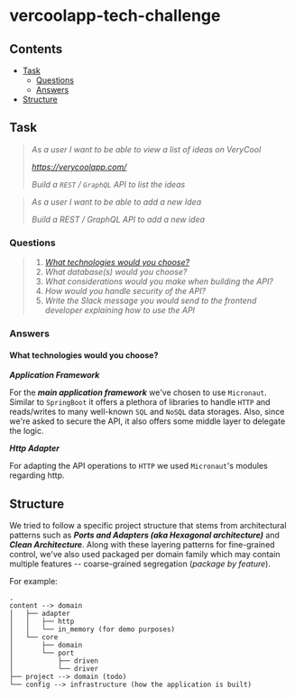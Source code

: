 # vercoolapp-tech-challenge

## Contents
- [Task](#task)
  - [Questions](#questions)
  - [Answers](#answers)
- [Structure](#structure)

## Task
>_As a user I want to be able to view a list of ideas on VeryCool_
> 
>_https://verycoolapp.com/_
> 
>_Build a `REST` / `GraphQL` API to list the ideas_

>_As a user I want to be able to add a new Idea_
> 
>_Build a REST / GraphQL API to add a new idea_

### Questions
>1. [_What technologies would you choose?_](#what-technologies-would-you-choose)
>2. _What database(s) would you choose?_
>3. _What considerations would you make when building the API?_
>4. _How would you handle security of the API?_
>5. _Write the Slack message you would send to the frontend developer explaining how to use the API_

### Answers

#### What technologies would you choose?

**_Application Framework_**

For the **_main application framework_** we've chosen to use `Micronaut`. Similar to `SpringBoot` it offers a plethora
of libraries to handle `HTTP` and reads/writes to many well-known `SQL` and `NoSQL` data storages. Also, since we're
asked to secure the API, it also offers some middle layer to delegate the logic.

**_Http Adapter_**

For adapting the API operations to `HTTP` we used `Micronaut`'s modules regarding http.

## Structure
We tried to follow a specific project structure that stems from architectural patterns such as 
**_Ports and Adapters (aka Hexagonal architecture)_** and **_Clean Architecture_**. Along with these layering
patterns for fine-grained control, we've also used packaged per domain family which may contain multiple features --
coarse-grained segregation (_package by feature_).

For example:
```shell
.
content --> domain
│   ├── adapter
│   │   ├── http
│   │   └── in_memory (for demo purposes)
│   └── core
│       ├── domain
│       └── port
│           ├── driven
│           └── driver
├── project --> domain (todo)
└── config --> infrastructure (how the application is built)
```

